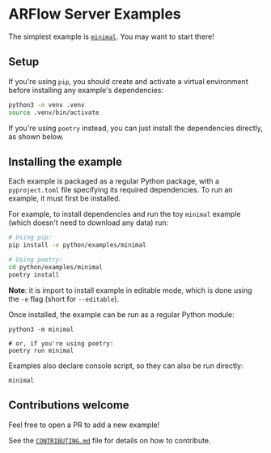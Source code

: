 # ARFlow Server Examples

The simplest example is [`minimal`](minimal/minimal.py). You may want to start there!

## Setup

If you're using `pip`, you should create and activate a virtual environment before installing any example's dependencies:

```sh
python3 -m venv .venv
source .venv/bin/activate
```

If you're using `poetry` instead, you can just install the dependencies directly, as shown below.

## Installing the example

Each example is packaged as a regular Python package, with a `pyproject.toml` file specifying its required dependencies. To run an example, it must first be installed.

For example, to install dependencies and run the toy `minimal` example (which doesn't need to download any data) run:

```sh
# Using pip:
pip install -e python/examples/minimal

# Using poetry:
cd python/examples/minimal
poetry install
```

**Note**: it is import to install example in editable mode, which is done using the `-e` flag (short for `--editable`).

Once installed, the example can be run as a regular Python module:

```shell
python3 -m minimal

# or, if you're using poetry:
poetry run minimal
```

Examples also declare console script, so they can also be run directly:

```shell
minimal
```

## Contributions welcome
Feel free to open a PR to add a new example!

See the [`CONTRIBUTING.md`](https://github.com/cake-lab/ARFlow/blob/main/CONTRIBUTING.md) file  for details on how to contribute.
